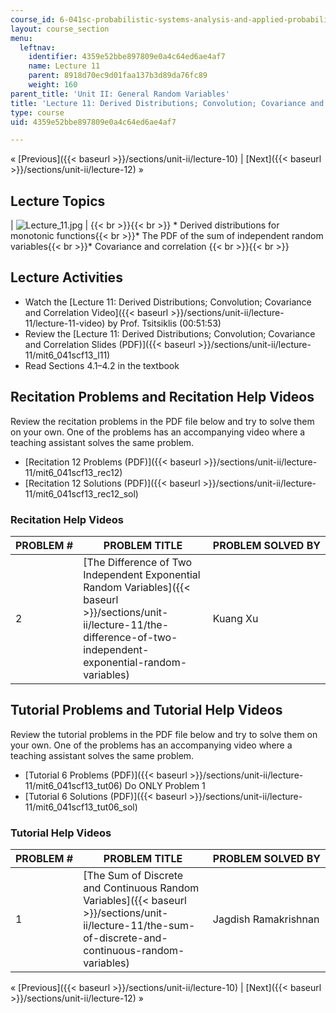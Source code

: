 ```yaml
---
course_id: 6-041sc-probabilistic-systems-analysis-and-applied-probability-fall-2013
layout: course_section
menu:
  leftnav:
    identifier: 4359e52bbe897809e0a4c64ed6ae4af7
    name: Lecture 11
    parent: 8918d70ec9d01faa137b3d89da76fc89
    weight: 160
parent_title: 'Unit II: General Random Variables'
title: 'Lecture 11: Derived Distributions; Convolution; Covariance and Correlation'
type: course
uid: 4359e52bbe897809e0a4c64ed6ae4af7

---
```


« [Previous]({{< baseurl >}}/sections/unit-ii/lecture-10) | [Next]({{< baseurl >}}/sections/unit-ii/lecture-12) »

Lecture Topics
--------------

| ![Lecture_11.jpg](/coursemedia/6-041sc-probabilistic-systems-analysis-and-applied-probability-fall-2013/1e00f5223240da5d90768fd44c3db854_Lecture_11.jpg) |  {{< br >}}{{< br >}} *   Derived distributions for monotonic functions{{< br >}}*   The PDF of the sum of independent random variables{{< br >}}*   Covariance and correlation {{< br >}}{{< br >}}  

Lecture Activities
------------------

*   Watch the [Lecture 11: Derived Distributions; Convolution; Covariance and Correlation Video]({{< baseurl >}}/sections/unit-ii/lecture-11/lecture-11-video) by Prof. Tsitsiklis (00:51:53)
*   Review the [Lecture 11: Derived Distributions; Convolution; Covariance and Correlation Slides (PDF)]({{< baseurl >}}/sections/unit-ii/lecture-11/mit6_041scf13_l11)
*   Read Sections 4.1–4.2 in the textbook

Recitation Problems and Recitation Help Videos
----------------------------------------------

Review the recitation problems in the PDF file below and try to solve them on your own. One of the problems has an accompanying video where a teaching assistant solves the same problem.

*   [Recitation 12 Problems (PDF)]({{< baseurl >}}/sections/unit-ii/lecture-11/mit6_041scf13_rec12)
*   [Recitation 12 Solutions (PDF)]({{< baseurl >}}/sections/unit-ii/lecture-11/mit6_041scf13_rec12_sol)

### Recitation Help Videos

| PROBLEM # | PROBLEM TITLE | PROBLEM SOLVED BY |
| --- | --- | --- |
| 2 | [The Difference of Two Independent Exponential Random Variables]({{< baseurl >}}/sections/unit-ii/lecture-11/the-difference-of-two-independent-exponential-random-variables) | Kuang Xu 

Tutorial Problems and Tutorial Help Videos
------------------------------------------

Review the tutorial problems in the PDF file below and try to solve them on your own. One of the problems has an accompanying video where a teaching assistant solves the same problem.

*   [Tutorial 6 Problems (PDF)]({{< baseurl >}}/sections/unit-ii/lecture-11/mit6_041scf13_tut06) Do ONLY Problem 1
*   [Tutorial 6 Solutions (PDF)]({{< baseurl >}}/sections/unit-ii/lecture-11/mit6_041scf13_tut06_sol)

### Tutorial Help Videos

| PROBLEM # | PROBLEM TITLE | PROBLEM SOLVED BY |
| --- | --- | --- |
| 1 | [The Sum of Discrete and Continuous Random Variables]({{< baseurl >}}/sections/unit-ii/lecture-11/the-sum-of-discrete-and-continuous-random-variables) | Jagdish Ramakrishnan 

« [Previous]({{< baseurl >}}/sections/unit-ii/lecture-10) | [Next]({{< baseurl >}}/sections/unit-ii/lecture-12) »